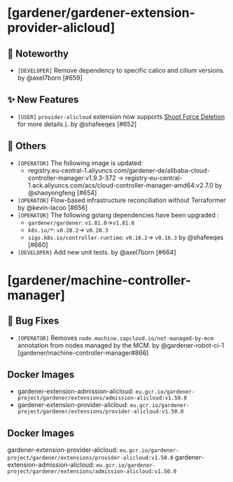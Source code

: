 # [gardener/gardener-extension-provider-alicloud]

## 📰 Noteworthy

- `[DEVELOPER]` Remove dependency to specific calico and cilium versions. by @axel7born [#659]
## ✨ New Features

- `[USER]` `provider-alicloud` extension now supports [Shoot Force Deletion](https://github.com/gardener/gardener/blob/master/docs/usage/shoot_operations.md#force-deletion) for more details.).  by @shafeeqes [#652]
## 🏃 Others

- `[OPERATOR]` The following image is updated:  
  - registry.eu-central-1.aliyuncs.com/gardener-de/alibaba-cloud-controller-manager:v1.9.3-372 -> registry-eu-central-1.ack.aliyuncs.com/acs/cloud-controller-manager-amd64:v2.7.0 by @shaoyongfeng [#654]
- `[OPERATOR]` Flow-based infrastructure reconciliation without Terraformer by @kevin-lacoo [#656]
- `[OPERATOR]` The following golang dependencies have been upgraded :  
  - `gardener/gardener`: `v1.81.0`->`v1.81.6`  
  - `k8s.io/*`: `v0.28.2`-> `v0.28.3`  
  - `sigs.k8s.io/controller-runtime`: `v0.16.2`-> `v0.16.3` by @shafeeqes [#660]
- `[DEVELOPER]` Add new unit tests. by @axel7born [#664]
# [gardener/machine-controller-manager]

## 🐛 Bug Fixes

- `[OPERATOR]` Removes `node.machine.sapcloud.io/not-managed-by-mcm` annotation from nodes managed by the MCM. by @gardener-robot-ci-1 [gardener/machine-controller-manager#866]

## Docker Images
- gardener-extension-admission-alicloud: `eu.gcr.io/gardener-project/gardener/extensions/admission-alicloud:v1.50.0`
- gardener-extension-provider-alicloud: `eu.gcr.io/gardener-project/gardener/extensions/provider-alicloud:v1.50.0`

## Docker Images
gardener-extension-provider-alicloud: `eu.gcr.io/gardener-project/gardener/extensions/provider-alicloud:v1.50.0`
gardener-extension-admission-alicloud: `eu.gcr.io/gardener-project/gardener/extensions/admission-alicloud:v1.50.0`
